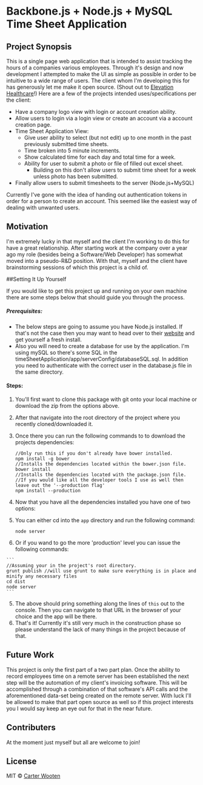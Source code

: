 # Backbone.js + Node.js + MySQL Time Sheet Application

## Project Synopsis

This is a single page web application that is intended to assist tracking the hours of a companies various employees. Through it's design and now development I attempted to make the UI as simple as possible in order to be intuitive to a wide range of users. The client whom I'm developing this for has generously let me make it open source. (Shout out to [Elevation Healthcare](http://www.elevationhealthcare.com/)!) Here are a few of the projects intended uses/specifications per the client:
+ Have a company logo view with login or account creation ability. 
+ Allow users to login via a login view or create an account via a account creation page.
+ Time Sheet Application View:
  + Give user ability to select (but not edit) up to one month in the past previously submitted time sheets.
  + Time broken into 5 minute increments.
  + Show calculated time for each day and total time for a week.
  + Ability for user to submit a photo or file of filled out excel sheet. 
    + Building on this don't allow users to submit time sheet for a week unless photo has been submitted. 
+ Finally allow users to submit timesheets to the server (Node.js+MySQL)

Currently I've gone with the idea of handing out authentication tokens in order for a person to create an account. This seemed like the easiest way of dealing with unwanted users. 

## Motivation

I'm extremely lucky in that myself and the client I'm working to do this for have a great relationship. After starting work at the company over a year ago my role (besides being a Software/Web Developer) has somewhat moved into a pseudo-R&D position. With that, myself and the client have brainstorming sessions of which this project is a child of. 

##Setting It Up Yourself

If you would like to get this project up and running on your own machine there are some steps below that should guide you through the process.
##### Prerequisites: 

* The below steps are going to assume you have Node.js installed. If that's not the case then you may want to head over to their [website](https://nodejs.org/en/) and get yourself a fresh install. 
* Also you will need to create a database for use by the application. I'm using mySQL so there's some SQL in the timeSheetApplication/app/serverConfig/databaseSQL.sql. In addition you need to authenticate with the correct user in the database.js file in the same directory.

#### Steps: 
1. You'll first want to clone this package with git onto your local machine or download the zip from the options above. 
2. After that navigate into the root directory of the project where you recently cloned/downloaded it. 
3. Once there you can run the following commands to to download the projects dependencies:

    ```
    //Only run this if you don't already have bower installed.
    npm install -g bower
    //Installs the dependencies located within the bower.json file.
    bower install
    //Installs the dependencies located with the package.json file.
    //If you would like all the developer tools I use as well then leave out the '--production flag'
    npm install --production
    ```
    
4. Now that you have all the dependencies installed you have one of two options:
  1. You can either cd into the ```app``` directory and run the following command:

      ```node server```
      
  2. Or if you wand to go the more 'production' level you can issue the following commands:
  
    ```
    //Assuming your in the project's root directory. 
    grunt publish //will use grunt to make sure everything is in place and minify any necessary files
    cd dist
    node server
    ```

5. The above should pring something along the lines of ```this``` out to the console. Then you can navigate to that URL in the browser of your choice and the app will be there.
6. That's it! Currently it's still very much in the construction phase so please understand the lack of many things in the project because of that. 

## Future Work

This project is only the first part of a two part plan. Once the ability to record employees time on a remote server has been established the next step will be the automation of my client's invoicing software. This will be accomplished through a combination of that software's API calls and the aforementioned data-set being created on the remote server. With luck I'll be allowed to make that part open source as well so if this project interests you I would say keep an eye out for that in the near future. 

## Contributers

At the moment just myself but all are welcome to join!

## License

MIT © [Carter Wooten](http://clwproductions.com)
